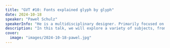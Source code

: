 ```yaml
---
title: "GVT #10: Fonts explained glyph by glyph"
date: 2024-10-18
speaker: "Paweł Schulz"
speakerInfo: "He is a multidisciplinary designer. Primarily focused on Brand design and Typeface design. During his freelance career, he worked with brands such as EA Sports and World of Tanks. Paweł Graduated with a Masters degree in typeface design from the University of Reading. In 2023, he received the prestigious Type Directors Club award for his graduation typeface Esja. Paweł is a member of the HS3 community, helping with a variety of design tasks over the years. He is a coding enthusiast and passionate gamer, often geeking out over Magic The Gathering."
description: "In this talk, we will explore a variety of subjects, from the rich and often complex world of fonts from history, technology, current formats, and language support to licensing. You will learn what to look for when choosing a typeface from a small indie game to a large multinational AAA perspective."
cover:
  image: "images/2024-10-18-pawel.jpg"
---
```

